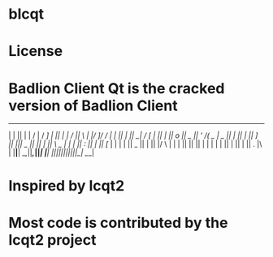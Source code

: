 # blcqt
# License
# Badlion Client Qt is the cracked version of Badlion Client

 __ __  __ __   ____    ___      ______  __ __   ____  ____   __  _  _____
|  |  ||  |  | /    |  /  _]    |      ||  |  | /    ||    \ |  |/ ]/ ___/
|  |  ||  |  ||   __| /  [_     |      ||  |  ||  o  ||  _  ||  ' /(   \_ 
|  _  ||  |  ||  |  ||    _]    |_|  |_||  _  ||     ||  |  ||    \ \__  |
|  |  ||  :  ||  |_ ||   [_       |  |  |  |  ||  _  ||  |  ||     |/  \ |
|  |  ||     ||     ||     |      |  |  |  |  ||  |  ||  |  ||  .  |\    |
|__|__| \__,_||___,_||_____|      |__|  |__|__||__|__||__|__||__|\_| \___|
                                                                          
# Inspired by lcqt2
# Most code is contributed by the lcqt2 project
